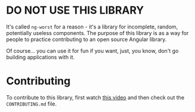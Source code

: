 # DO NOT USE THIS LIBRARY

It's called `ng-worst` for a reason - it's a library for incomplete, random, potentially useless components. The purpose of this library is as a way for people to practice contributing to an open source Angular library.

Of course... you can use it for fun if you want, just, you know, don't go building applications with it.

# Contributing

To contribute to this library, first watch [this video](https://www.youtube.com/watch?v=X5pkJ39u2_c) and then check out the `CONTRIBUTING.md` file.
